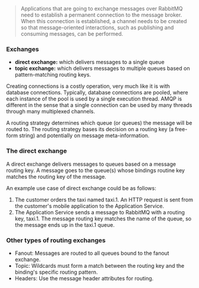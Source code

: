 
> Applications that are going to exchange messages over RabbitMQ need to establish a permanent connection to the message broker. When this connection is established, a channel needs to be created so that message-oriented interactions, such as publishing and consuming messages, can be performed.

### Exchanges

- **direct exchange:** which delivers messages to a single queue
- **topic exchange:** which delivers messages to multiple queues based on pattern-matching routing keys.

Creating connections is a costly operation, very much like it is with database connections. Typically, database connections are pooled, where each instance of the pool is used by a single execution thread. AMQP is different in the sense that a single connection can be used by many threads through many multiplexed channels.


A routing strategy determines which queue (or queues) the message will be routed to. The routing strategy bases its decision on a routing key (a free-form string) and potentially on message meta-information.

### The direct exchange
A direct exchange delivers messages to queues based on a message routing key. A message goes to the queue(s) whose bindings routine key matches the routing key of the message.

An example use case of direct exchange could be as follows:
1. The customer orders the taxi named taxi.1. An HTTP request is sent from the customer's mobile application to the Application Service.
2. The Application Service sends a message to RabbitMQ with a routing key, taxi.1. The message routing key matches the name of the queue, so the message ends up in the taxi.1 queue.

### Other types of routing exchanges
- Fanout: Messages are routed to all queues bound to the fanout exchange. 
- Topic: Wildcards must form a match between the routing key and the binding's specific routing pattern.
- Headers: Use the message header attributes for routing.
